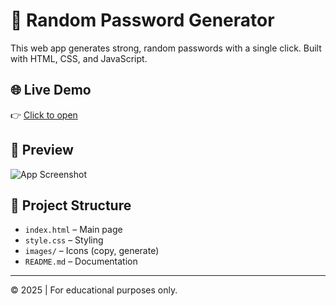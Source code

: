 
# 🔐 Random Password Generator

This web app generates strong, random passwords with a single click. Built with HTML, CSS, and JavaScript.

## 🌐 Live Demo

👉 [Click to open](https://abhivardhan8717.github.io/random-password-generator/)

## 📸 Preview

![App Screenshot](strong-password-generatort.png)

## 📂 Project Structure

- `index.html` – Main page
- `style.css` – Styling
- `images/` – Icons (copy, generate)
- `README.md` – Documentation

---

© 2025 | For educational purposes only.
